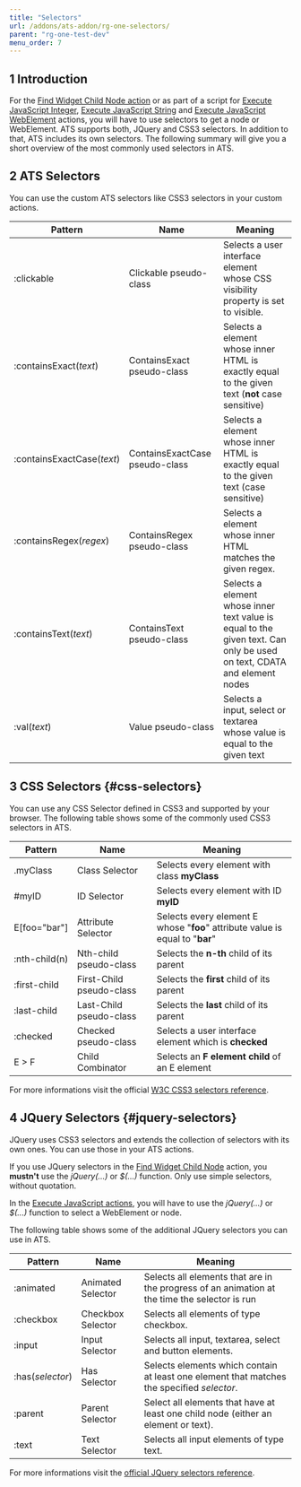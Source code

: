 ```yaml
---
title: "Selectors"
url: /addons/ats-addon/rg-one-selectors/
parent: "rg-one-test-dev"
menu_order: 7
---
```


## 1 Introduction

For the [Find Widget Child Node action](/addons/ats-addon/rg-one-find-widget-child-node/)  or as part of a script for [Execute JavaScript Integer](/addons/ats-addon/rg-one-execute-javascript-integer/), [Execute JavaScript String](/addons/ats-addon/rg-one-execute-javascript-string/) and [Execute JavaScript WebElement](/addons/ats-addon/rg-one-execute-javascript-webelement/) actions, you will have to use selectors to get a node or WebElement. ATS supports both, JQuery and CSS3 selectors. In addition to that, ATS includes its own selectors. The following summary will give you a short overview of the most commonly used selectors in ATS.

## 2 ATS Selectors

You can use the custom ATS selectors like CSS3 selectors in your custom actions.

Pattern |Name | Meaning
-----|---------|--------
:clickable | Clickable pseudo-class | Selects a user interface element whose CSS visibility property is set to visible.
:containsExact(*text*) | ContainsExact pseudo-class | Selects a element whose inner HTML is exactly equal to the given text (**not** case sensitive)
:containsExactCase(*text*) | ContainsExactCase pseudo-class |Selects a element whose inner HTML is exactly equal to the given text (case sensitive)
:containsRegex(*regex*) | ContainsRegex pseudo-class | Selects a element whose inner HTML matches the given regex.  
:containsText(*text*) | ContainsText pseudo-class | Selects a element whose inner text value is equal to the given text. Can only be used on text, CDATA and element nodes
:val(*text*) | Value pseudo-class | Selects a input, select or textarea whose value is equal to the given text

## 3 CSS Selectors {#css-selectors}

You can use any CSS Selector defined in CSS3 and supported by your browser. The following table shows some of the commonly used CSS3 selectors in ATS.

 Pattern |Name | Meaning
-----|---------|--------
 .myClass |Class Selector | Selects every element with class **myClass**
 #myID | ID Selector |Selects every element with ID **myID**
 E[foo="bar"] |Attribute Selector | Selects every element E  whose "**foo**" attribute value is equal to "**bar**"
 :nth-child(n) |Nth-child pseudo-class | Selects the **n-th** child of its parent
 :first-child |First-Child pseudo-class | Selects the **first** child of its parent
 :last-child |Last-Child pseudo-class | Selects the **last** child of its parent
 :checked |Checked pseudo-class | Selects a user interface element which is **checked**
 E > F |Child Combinator | Selects an **F element child** of an E element

For more informations visit the official [W3C CSS3 selectors reference](http://www.w3.org/TR/css3-selectors/).

## 4 JQuery Selectors {#jquery-selectors}

JQuery uses CSS3 selectors and extends the collection of selectors with its own ones. You can use those in your ATS actions.

If you use JQuery selectors in the [Find Widget Child Node](/addons/ats-addon/rg-one-find-widget-child-node/) action, you **mustn't** use the *jQuery(...)* or *$(...)* function. Only use simple selectors, without quotation.

In the [Execute JavaScript actions](/addons/ats-addon/rg-one-execute-javascript-integer/), you will have to use the *jQuery(...)* or *$(...)* function to select a WebElement or node.

The following table shows some of the additional JQuery selectors you can use in ATS.      

Pattern |Name | Meaning
-----|---------|--------
 :animated | Animated Selector | Selects all elements that are in the progress of an animation at the time the selector is run
 :checkbox | Checkbox Selector | Selects all elements of type checkbox.
 :input | Input Selector | Selects all input, textarea, select and button elements.
 :has(*selector*) | Has Selector | Selects elements which contain at least one element that matches the specified *selector*.
 :parent | Parent Selector | Select all elements that have at least one child node (either an element or text).
 :text | Text Selector | Selects all input elements of type text.

For more informations visit the [official JQuery selectors reference](https://api.jquery.com/category/selectors/).
